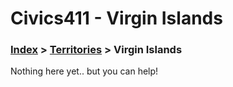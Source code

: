 # Civics411 - Virgin Islands

### [Index](https://github.com/civics411/information) > [Territories](../) > Virgin Islands

Nothing here yet.. but you can help!
